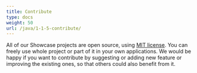 ```yaml
---
title: Contribute
type: docs
weight: 50
url: /java/1-1-5-contribute/
---
```


All of our Showcase projects are open source, using [MIT license](https://raw.githubusercontent.com/AsposeShowcase/QR_Code_Generator_by_Aspose.BarCode_for_Java/master/LICENSE.txt). You can freely use whole project or part of it in your own applications. We would be happy if you want to contribute by suggesting or adding new feature or improving the existing ones, so that others could also benefit from it.
